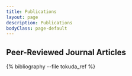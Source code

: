 ```yaml
---
title: Publications
layout: page
description: Publications
bodyClass: page-default
---
```


## Peer-Reviewed Journal Articles 

{% bibliography --file tokuda_ref %}


